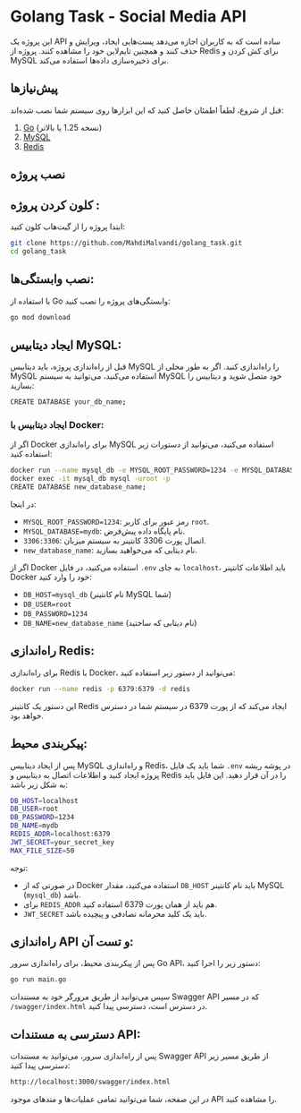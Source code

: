 # Golang Task - Social Media API

این پروژه یک API ساده است که به کاربران اجازه می‌دهد پست‌هایی ایجاد، ویرایش و حذف کنند و همچنین تایم‌لاین خود را مشاهده کنند. پروژه از Redis برای کش کردن و MySQL برای ذخیره‌سازی داده‌ها استفاده می‌کند.

## پیش‌نیازها

قبل از شروع، لطفاً اطمئان حاصل کنید که این ابزارها روی سیستم شما نصب شده‌اند:

<ol>
    <li><a href="https://golang.org/doc/install">Go</a> (نسخه 1.25 یا بالاتر)</li>
    <li><a href="https://dev.mysql.com/downloads/installer/">MySQL</a></li>
    <li><a href="https://redis.io/download">Redis</a></li>
</ol>

## نصب پروژه

### <h2>کلون کردن پروژه :</h2>

ابتدا پروژه را از گیت‌هاب کلون کنید:

```bash
git clone https://github.com/MahdiMalvandi/golang_task.git
cd golang_task
```
<h2>نصب وابستگی‌ها:</h2>

با استفاده از Go وابستگی‌های پروژه را نصب کنید:

```bash
go mod download
```
<h2>ایجاد دیتابیس MySQL:</h2>

قبل از راه‌اندازی پروژه، باید دیتابیس MySQL را راه‌اندازی کنید. اگر به طور محلی از MySQL استفاده می‌کنید، می‌توانید به سیستم MySQL خود متصل شوید و دیتابیس را بسازید:
```bash
CREATE DATABASE your_db_name;
```
<h3>ایجاد دیتابیس با Docker:</h3>

اگر از Docker برای راه‌اندازی MySQL استفاده می‌کنید، می‌توانید از دستورات زیر استفاده کنید:
```bash
docker run --name mysql_db -e MYSQL_ROOT_PASSWORD=1234 -e MYSQL_DATABASE=mydb -p 3306:3306 -d mysql:8.0
docker exec -it mysql_db mysql -uroot -p
CREATE DATABASE new_database_name;
```

در اینجا:

<ul> <li><code>MYSQL_ROOT_PASSWORD=1234</code>: رمز عبور برای کاربر <code>root</code>.</li> <li><code>MYSQL_DATABASE=mydb</code>: نام پایگاه داده پیش‌فرض.</li> <li><code>3306:3306</code>: اتصال پورت 3306 کانتینر به سیستم میزبان.</li> <li><code>new_database_name</code>: نام دیتابی که می‌خواهید بسازید.</li> </ul>

اگر از Docker استفاده می‌کنید، در فایل <code>.env</code> به جای <code>localhost</code>، باید اطلاعات کانتینر Docker خود را وارد کنید:


<ul> <li><code>DB_HOST=mysql_db</code> (نام کانتینر MySQL شما)</li> <li><code>DB_USER=root</code></li> <li><code>DB_PASSWORD=1234</code></li> <li><code>DB_NAME=new_database_name</code> (نام دیتابی که ساختید)</li> </ul>
<h2>راه‌اندازی Redis:</h2>

برای راه‌اندازی Redis با Docker، می‌توانید از دستور زیر استفاده کنید:
```bash
docker run --name redis -p 6379:6379 -d redis
```

این دستور یک کانتینر Redis ایجاد می‌کند که از پورت 6379 در سیستم شما در دسترس خواهد بود.

<h2>پیکربندی محیط:</h2>

پس از ایجاد دیتابیس MySQL و راه‌اندازی Redis، شما باید یک فایل <code>.env</code> در پوشه ریشه پروژه ایجاد کنید و اطلاعات اتصال به دیتابیس و Redis را در آن قرار دهید. این فایل باید به شکل زیر باشد:

```bash
DB_HOST=localhost
DB_USER=root
DB_PASSWORD=1234
DB_NAME=mydb
REDIS_ADDR=localhost:6379
JWT_SECRET=your_secret_key
MAX_FILE_SIZE=50
```

توجه:

<ul> <li>در صورتی که از Docker استفاده می‌کنید، مقدار <code>DB_HOST</code> باید نام کانتینر MySQL (<code>mysql_db</code>) باشد.</li> <li>برای <code>REDIS_ADDR</code> هم باید از همان پورت 6379 استفاده کنید.</li> <li><code>JWT_SECRET</code> باید یک کلید محرمانه تصادفی و پیچیده باشد.</li> </ul>
<h2>راه‌اندازی API و تست آن:</h2>

پس از پیکربندی محیط، برای راه‌اندازی سرور Go API، دستور زیر را اجرا کنید:
```bash
go run main.go
```

سپس می‌توانید از طریق مرورگر خود به مستندات Swagger API که در مسیر <code>/swagger/index.html</code> در دسترس است، دسترسی پیدا کنید.

<h2>دسترسی به مستندات API:</h2>

پس از راه‌اندازی سرور، می‌توانید به مستندات Swagger API از طریق مسیر زیر دسترسی پیدا کنید:
```bash
http://localhost:3000/swagger/index.html
```

در این صفحه، شما می‌توانید تمامی عملیات‌ها و متدهای موجود API را مشاهده کنید.